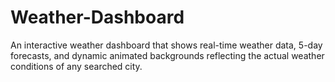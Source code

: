 # Weather-Dashboard
An interactive weather dashboard that shows real-time weather data, 5-day forecasts, and dynamic animated backgrounds reflecting the actual weather conditions of any searched city.
